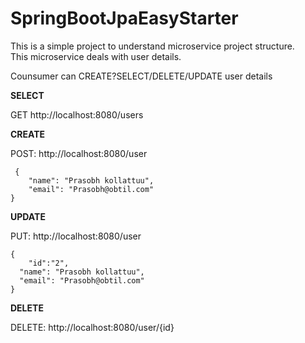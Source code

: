 # SpringBootJpaEasyStarter

This is a simple project to understand microservice project structure.  
This microservice deals with user details.  

Counsumer can CREATE?SELECT/DELETE/UPDATE user details    

**SELECT**  

GET http://localhost:8080/users

**CREATE**

POST: http://localhost:8080/user    

     {   
        "name": "Prasobh kollattuu",  
        "email": "Prasobh@obtil.com"  
    }  

**UPDATE**    

PUT: http://localhost:8080/user    

    {  
    	"id":"2",  
      "name": "Prasobh kollattuu",  
      "email": "Prasobh@obtil.com"  
    }  

**DELETE**    

DELETE: http://localhost:8080/user/{id}



